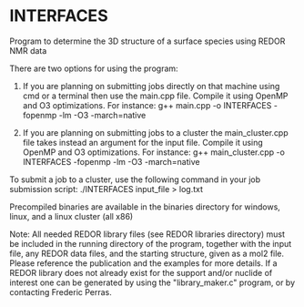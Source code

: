 # INTERFACES
Program to determine the 3D structure of a surface species using REDOR NMR data

There are two options for using the program:

1) If you are planning on submitting jobs directly on that machine using cmd or a terminal
then use the main.cpp file. Compile it using OpenMP and O3 optimizations. For instance:
g++ main.cpp -o INTERFACES -fopenmp -lm -O3 -march=native

2) If you are planning on submitting jobs to a cluster the main_cluster.cpp file takes instead
an argument for the input file. Compile it using OpenMP and O3 optimizations. For instance:
g++ main_cluster.cpp -o INTERFACES -fopenmp -lm -O3 -march=native

To submit a job to a cluster, use the following command in your job submission script:
./INTERFACES input_file > log.txt

Precompiled binaries are available in the binaries directory for windows, linux, and a linux cluster (all x86)

Note: All needed REDOR library files (see REDOR libraries directory) must be included in the running 
directory of the program, together with the input file, any REDOR data files, and the starting structure, 
given as a mol2 file. Please reference the publication and the examples for more details. If a REDOR library 
does not already exist for the support and/or nuclide of interest one can be generated by using the "library_maker.c"
program, or by contacting Frederic Perras.
